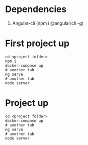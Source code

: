 # Dependencies

1. Angular-cli (npm i @angular/cli -g)

# First project up

```
cd <project folder>
npm i
docker-compose up
# another tab
ng serve
# another tab
node server
```

# Project up

```
cd <project folder>
docker-compose up
# another tab
ng serve
# another tab
node server
```
